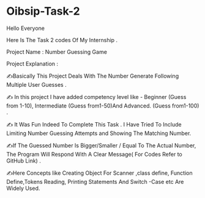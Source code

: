# Oibsip-Task-2
Hello Everyone

Here Is The Task 2 codes Of My Internship .

Project Name : Number Guessing Game

Project Explanation :

✍️Basically This Project Deals With The Number Generate Following Multiple User Guesses .

✍️ In this project I have added competency level like - Beginner (Guess from 1-10), Intermediate (Guess from1-50)And Advanced. (Guess from1-100) .

✍️ It Was Fun Indeed To Complete This Task . I Have Tried To Include Limiting Number Guessing Attempts and Showing The Matching Number.

✍️If The Guessed Number Is Bigger/Smaller / Equal To The Actual Number, The Program Will Respond With A Clear Message( For Codes Refer to GitHub Link) .

✍️Here Concepts like Creating Object For Scanner ,class define, Function Define,Tokens Reading, Printing Statements And Switch -Case etc Are Widely Used.

